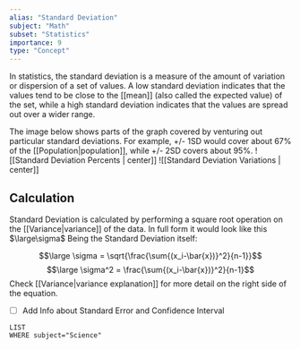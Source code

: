 ```yaml
---
alias: "Standard Deviation"
subject: "Math"
subset: "Statistics"
importance: 9
type: "Concept"
---
```


In statistics, the standard deviation is a measure of the amount of variation or dispersion of a set of values. A low standard deviation indicates that the values tend to be close to the [[mean]] (also called the expected value) of the set, while a high standard deviation indicates that the values are spread out over a wider range.

The image below shows parts of the graph covered by venturing out particular standard deviations. For example, +/- 1SD would cover about 67% of the [[Population|population]], while +/- 2SD covers about 95%.
![[Standard Deviation Percents | center]]
![[Standard Deviation Variations | center]]
## Calculation

Standard Deviation is calculated by performing a square root operation on the [[Variance|variance]] of the data. In full form it would look like this $\large\sigma$ Being the Standard Deviation itself: 

$$\large \sigma = \sqrt{\frac{\sum{(x_i-\bar{x})}^2}{n-1}}$$
$$\large \sigma^2 = \frac{\sum{(x_i-\bar{x})}^2}{n-1}$$
Check [[Variance|variance explanation]] for more detail on the right side of the equation.

- [ ] Add Info about Standard Error and Confidence Interval

```dataview
LIST
WHERE subject="Science"
```
